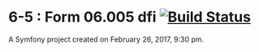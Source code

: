 6-5 : Form 06.005 dfi [![Build Status](https://travis-ci.org/6-5/6-5.svg?branch=master)](https://travis-ci.org/6-5/6-5)
=

A Symfony project created on February 26, 2017, 9:30 pm.
